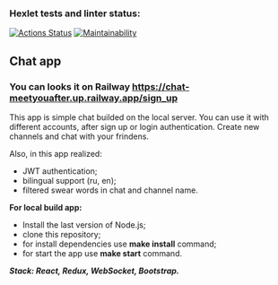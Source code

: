 ### Hexlet tests and linter status:
[![Actions Status](https://github.com/Meetyouafter/frontend-project-12/workflows/hexlet-check/badge.svg)](https://github.com/Meetyouafter/frontend-project-12/actions) [![Maintainability](https://api.codeclimate.com/v1/badges/87ec7153b2ea5e4ea5ea/maintainability)](https://codeclimate.com/github/Meetyouafter/frontend-project-12/maintainability)

## Chat app
### You can looks it on Railway https://chat-meetyouafter.up.railway.app/sign_up

This app is simple chat builded on the local server.
You can use it with different accounts, after sign up or login authentication.
Create new channels and chat with your frindens.

Also, in this app realized:
- JWT authentication;
- bilingual support (ru, en);
- filtered swear words in chat and channel name.

<b>For local build app:</b>
- Install the last version of Node.js;
- clone this repository; 
- for install dependencies use **make install** command;
- for start the app use **make start** command.

***Stack: React, Redux, WebSocket, Bootstrap.***
